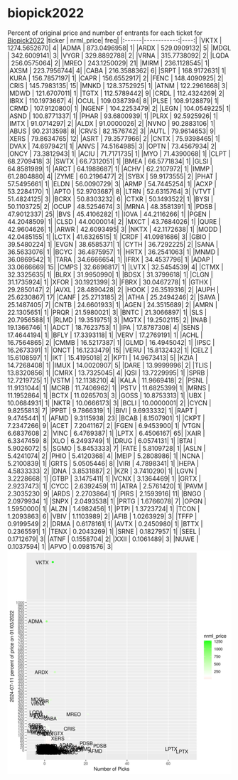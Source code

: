 # biopick2022
Percent of original price and number of entrants for each ticket for [Biopick2022](https://twitter.com/hashtag/Biopick2022)
|ticker |   nrml_price| freq|
|:------|------------:|----:|
|VKTX   | 1274.5652670|    4|
|ADMA   |  873.0496958|    1|
|ARDX   |  529.0909132|    5|
|MDGL   |  342.6009141|    3|
|VYGR   |  329.8892788|    2|
|VRNA   |  315.7738092|    2|
|LQDA   |  256.0575064|    2|
|MREO   |  243.1250029|   21|
|MIRM   |  236.1128545|    1|
|AXSM   |  223.7956744|    4|
|CABA   |  216.3588362|    6|
|SRPT   |  168.9172631|    1|
|KURA   |  156.7857197|    1|
|CAPR   |  156.6552917|    2|
|FENC   |  148.4090925|    2|
|CRIS   |  145.7983135|   15|
|MNKD   |  128.3752925|    1|
|ATNM   |  122.2961668|    3|
|MDWD   |  121.6707011|    1|
|TGTX   |  112.5789442|    9|
|CRDL   |  112.4324269|    2|
|IBRX   |  110.1973667|    4|
|OCUL   |  109.0387394|    8|
|PLSE   |  108.9128879|    1|
|CRMD   |  107.9120800|    1|
|NGENF  |  104.2253479|    2|
|LEGN   |  104.0549225|    1|
|ASND   |  100.8771337|    1|
|PHAR   |   93.6800939|    1|
|PLRX   |   92.5925926|    1|
|IMTX   |   91.0714297|    2|
|ALDX   |   91.0000026|    2|
|NVNO   |   90.2883106|    1|
|ABUS   |   90.2313598|    8|
|CRVS   |   82.1576742|    3|
|AUTL   |   79.9614653|    9|
|XERS   |   79.8634765|   12|
|ASRT   |   79.3577966|    2|
|CNTX   |   75.9398465|    1|
|DVAX   |   74.6979421|    1|
|ANVS   |   74.5164985|    3|
|OPTN   |   73.4567934|    2|
|ONCY   |   73.3812943|    1|
|ACIU   |   71.7171735|    1|
|MYO    |   71.4390068|    1|
|CLPT   |   68.2709418|    3|
|SWTX   |   66.7312051|    1|
|BMEA   |   66.5771834|    1|
|GLSI   |   64.8581989|    1|
|ARCT   |   64.1988687|    1|
|ACHV   |   62.2107972|    1|
|IMMP   |   61.2804880|    4|
|ZYME   |   60.2196477|    2|
|SYBX   |   59.9173555|    2|
|PHAT   |   57.5495661|    1|
|ELDN   |   56.0090729|    3|
|ARMP   |   54.7445254|    1|
|ACXP   |   53.2284170|    1|
|APTO   |   52.9703687|    8|
|LTRN   |   52.6315764|    3|
|VTVT   |   51.4824125|    3|
|BCRX   |   50.8303232|    6|
|CTXR   |   50.1493522|    1|
|BYSI   |   50.1103725|    2|
|OCUP   |   48.5254674|    3|
|MRNA   |   48.3581391|    1|
|PDSB   |   47.9012337|   25|
|BVS    |   45.4106282|    1|
|IOVA   |   44.2116266|    1|
|PGEN   |   44.2048509|    1|
|CLSD   |   44.0000014|    2|
|MXCT   |   43.7684026|    1|
|QURE   |   42.9604626|    1|
|ARWR   |   42.6093495|    3|
|NKTX   |   42.1172638|    1|
|MODD   |   42.0485155|    1|
|LCTX   |   41.6326515|    1|
|CRDF   |   41.0981686|    3|
|GBIO   |   39.5480224|    1|
|EVGN   |   38.6585371|    1|
|CYTH   |   36.7292225|    2|
|SANA   |   36.5633076|    1|
|BCYC   |   36.4875957|    1|
|HRTX   |   36.2541063|    1|
|MNMD   |   36.0869542|    1|
|TARA   |   34.6666654|    1|
|IFRX   |   34.4537796|    1|
|ADAP   |   33.0666669|   15|
|CMPS   |   32.6696817|    1|
|LVTX   |   32.5454539|    4|
|CTMX   |   32.3325635|    1|
|BLRX   |   31.9950990|    1|
|BDSX   |   31.3799618|    1|
|CLGN   |   31.1735924|    1|
|XFOR   |   30.1921399|    3|
|FBRX   |   30.0467278|    1|
|GTHX   |   29.2850147|    2|
|AVXL   |   28.4890428|    2|
|HOOK   |   26.3519316|    2|
|AUPH   |   25.6230867|   17|
|CANF   |   25.2713185|    2|
|ATHA   |   25.2494246|    2|
|SAVA   |   25.1487405|    7|
|CNTB   |   24.6601933|    1|
|AGEN   |   24.3515689|    2|
|AMRN   |   22.1305651|    1|
|PRQR   |   21.5980021|    3|
|BNTC   |   21.3066897|    1|
|SLS    |   20.7956588|    1|
|RLMD   |   19.3519751|    3|
|MGTX   |   19.2502115|    2|
|INAB   |   19.1366746|    1|
|ADCT   |   18.7623753|    1|
|IPA    |   17.8787308|    4|
|SENS   |   17.4644194|    1|
|BFLY   |   17.3393118|    1|
|VERV   |   17.2769191|    1|
|ACHL   |   16.7564865|    2|
|CMMB   |   16.5217387|    1|
|GLMD   |   16.4945042|    1|
|IPSC   |   16.2673391|    1|
|ONCT   |   16.1233479|   15|
|VERU   |   15.8132432|    1|
|CELZ   |   15.6108597|    1|
|IKT    |   15.4195018|    2|
|KPTI   |   14.9673413|    5|
|KZIA   |   14.7268408|    1|
|IMUX   |   14.0020907|    5|
|DARE   |   13.9999996|    2|
|TLIS   |   13.8320856|    1|
|CMRX   |   13.7325045|    4|
|QSI    |   13.7229995|    1|
|SPRB   |   12.7219725|    1|
|VSTM   |   12.1138210|    4|
|KALA   |   11.9669418|    2|
|PSNL   |   11.9131044|    1|
|MCRB   |   11.7406962|    1|
|PSTV   |   11.6825399|    1|
|MRNS   |   11.1952864|    1|
|BCTX   |   11.0265703|    3|
|GOSS   |   10.8753313|    1|
|UBX    |   10.0684931|    1|
|NKTR   |   10.0666173|    3|
|BCLI   |   10.0000001|    2|
|CYCN   |    9.8255813|    7|
|PPBT   |    9.7866319|    1|
|BIVI   |    9.6933332|    1|
|RAPT   |    9.4745441|    1|
|AFMD   |    9.3115938|   23|
|BCAB   |    8.1507901|    1|
|CKPT   |    7.2347266|    9|
|ACET   |    7.2041167|    2|
|FGEN   |    6.9453900|    1|
|VTGN   |    6.6837608|    2|
|VINC   |    6.4769387|    1|
|LPTX   |    6.4506167|   65|
|XAIR   |    6.3347459|    8|
|XLO    |    6.2493749|    1|
|DRUG   |    6.0574131|    1|
|BTAI   |    5.9026072|    5|
|SGMO   |    5.8453333|    7|
|FATE   |    5.8109728|    1|
|ASLN   |    5.4241074|    2|
|PHIO   |    5.4120368|    4|
|MEIP   |    5.2808986|    1|
|NCNA   |    5.2100839|    1|
|GRTS   |    5.0505446|    8|
|VIRI   |    4.7898341|    1|
|HEPA   |    4.5833333|    2|
|DNA    |    3.8531887|    2|
|KZR    |    3.7410290|    1|
|LGVN   |    3.2228668|    1|
|GTBP   |    3.1475411|    1|
|VCNX   |    3.1364469|    1|
|GRTX   |    2.9237473|    1|
|CYCC   |    2.6392459|   11|
|ATRA   |    2.5761420|    1|
|PAVM   |    2.3035230|    9|
|ARDS   |    2.2703864|    1|
|PIRS   |    2.1593916|   11|
|BNGO   |    2.0979934|    1|
|SNPX   |    2.0493538|    1|
|PRTG   |    1.6766078|    7|
|OPGN   |    1.5950000|    1|
|ALZN   |    1.4982456|    1|
|PTPI   |    1.3723724|    1|
|TCON   |    1.2093863|    6|
|VBIV   |    1.1103989|    2|
|AFIB   |    1.0263929|    3|
|TFFP   |    0.9199549|    2|
|DRMA   |    0.6178161|    1|
|AVTX   |    0.2450980|    1|
|BTTX   |    0.2365591|    1|
|TENX   |    0.2043269|    1|
|SRNE   |    0.1827957|    1|
|SEEL   |    0.1712679|    3|
|ATNF   |    0.1558704|    2|
|XXII   |    0.1061489|    3|
|NUWE   |    0.1037594|    1|
|APVO   |    0.0981576|    3|
![retvspicks](biopicks.png?raw=true)
